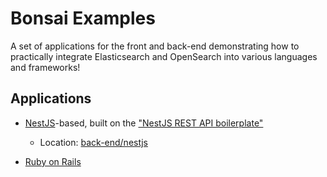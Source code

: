 # Bonsai Examples

A set of applications for the front and back-end demonstrating how to
practically integrate Elasticsearch and OpenSearch into various languages
and frameworks!

## Applications

- [NestJS](https://nestjs.com/)-based, built on the ["NestJS REST API boilerplate"](https://github.com/brocoders/nestjs-boilerplate/)
   - Location: [back-end/nestjs](back-end/nestjs)

- [Ruby on Rails](https://github.com/omc/bonsai-examples/tree/master/rails) 
